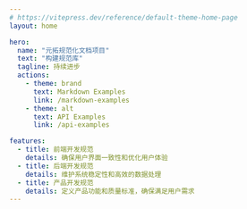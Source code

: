 ```yaml
---
# https://vitepress.dev/reference/default-theme-home-page
layout: home

hero:
  name: "元拓规范化文档项目"
  text: "构建规范库"
  tagline: 持续进步
  actions:
    - theme: brand
      text: Markdown Examples
      link: /markdown-examples
    - theme: alt
      text: API Examples
      link: /api-examples

features:
  - title: 前端开发规范
    details: 确保用户界面一致性和优化用户体验
  - title: 后端开发规范
    details: 维护系统稳定性和高效的数据处理
  - title: 产品开发规范
    details: 定义产品功能和质量标准，确保满足用户需求
---
```


